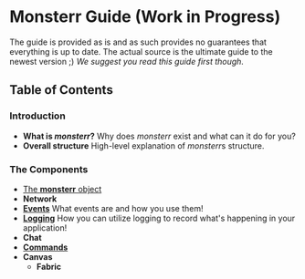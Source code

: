 # Monsterr Guide (Work in Progress)
The guide is provided as is and as such provides no guarantees that everything is up to date. The actual source is the ultimate guide to the newest version ;)
*We suggest you read this guide first though.*

## Table of Contents

### Introduction
- **What is _monsterr_?**
  Why does *monsterr* exist and what can it do for you?
- **Overall structure**
  High-level explanation of *monsterr*s structure.

### The Components
- [The **monsterr** object](./monsterr-object.md)
- **Network**
- [**Events**](./events.md)
  What events are and how you use them!
- [**Logging**](./logging.md)
  How you can utilize logging to record what's happening in your application!
- **Chat**
- [**Commands**](./commands.md)
- **Canvas**
  - **Fabric**
